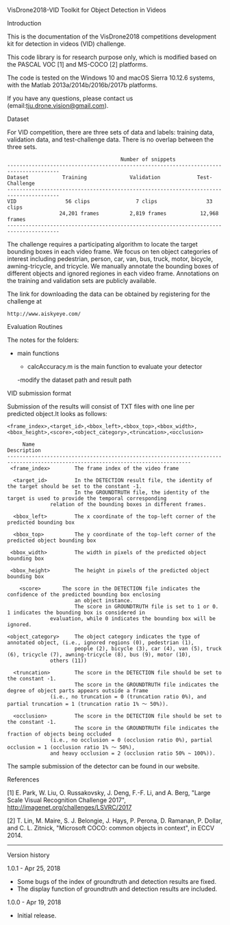 VisDrone2018-VID Toolkit for Object Detection in Videos

Introduction

This is the documentation of the VisDrone2018 competitions development kit for detection in videos (VID) challenge.

This code library is for research purpose only, which is modified based on the PASCAL VOC [1] and MS-COCO [2] platforms. 

The code is tested on the Windows 10 and macOS Sierra 10.12.6 systems, with the Matlab 2013a/2014b/2016b/2017b platforms.

If you have any questions, please contact us (email:tju.drone.vision@gmail.com).


Dataset

For VID competition, there are three sets of data and labels: training data, validation data, 
and test-challenge data. There is no overlap between the three sets. 

                                         Number of snippets
    ---------------------------------------------------------------------------------------	 
    Dataset           Training              Validation            Test-Challenge
    ---------------------------------------------------------------------------------------
    VID                56 clips               7 clips                33 clips
                     24,201 frames          2,819 frames           12,968 frames
    ---------------------------------------------------------------------------------------
    
The challenge requires a participating algorithm to locate the target bounding boxes in each video frame. We focus on ten object categories of interest including pedestrian, person, car, van, bus, truck, motor, bicycle, awning-tricycle, and tricycle. We manually annotate the bounding boxes of different objects and ignored regiones in each video frame. Annotations on the training and validation sets are publicly available.

The link for downloading the data can be obtained by registering for the challenge at

    http://www.aiskyeye.com/
 

Evaluation Routines

The notes for the folders:

* main functions

	* calcAccuracy.m is the main function to evaluate your detector
	
	-modify the dataset path and result path    
    

VID submission format

Submission of the results will consist of TXT files with one line per predicted object.It looks as follows:

    <frame_index>,<target_id>,<bbox_left>,<bbox_top>,<bbox_width>,<bbox_height>,<score>,<object_category>,<truncation>,<occlusion>

         Name	                                                    Description
    ----------------------------------------------------------------------------------------------------------------------------------
     <frame_index>	      The frame index of the video frame
   
      <target_id>	      In the DETECTION result file, the identity of the target should be set to the constant -1. 
                          In the GROUNDTRUTH file, the identity of the target is used to provide the temporal corresponding 
			      relation of the bounding boxes in different frames.
   
      <bbox_left>	      The x coordinate of the top-left corner of the predicted bounding box
   
      <bbox_top>	      The y coordinate of the top-left corner of the predicted object bounding box
   
     <bbox_width>	      The width in pixels of the predicted object bounding box
   
     <bbox_height>	      The height in pixels of the predicted object bounding box
   
        <score>	      The score in the DETECTION file indicates the confidence of the predicted bounding box enclosing 
                          an object instance.
	                      The score in GROUNDTRUTH file is set to 1 or 0. 1 indicates the bounding box is considered in 
			      evaluation, while 0 indicates the bounding box will be ignored.
	
    <object_category>     The object category indicates the type of annotated object, (i.e., ignored regions (0), pedestrian (1), 
                          people (2), bicycle (3), car (4), van (5), truck (6), tricycle (7), awning-tricycle (8), bus (9), motor (10), 
			      others (11))
   
      <truncation>	      The score in the DETECTION file should be set to the constant -1.
                          The score in the GROUNDTRUTH file indicates the degree of object parts appears outside a frame 
			      (i.e., no truncation = 0 (truncation ratio 0%), and partial truncation = 1 (truncation ratio 1% ～ 50%)).
	
      <occlusion>	      The score in the DETECTION file should be set to the constant -1.
                          The score in the GROUNDTRUTH file indicates the fraction of objects being occluded 
			      (i.e., no occlusion = 0 (occlusion ratio 0%), partial occlusion = 1 (occlusion ratio 1% ～ 50%), 
			      and heavy occlusion = 2 (occlusion ratio 50% ~ 100%)).

The sample submission of the detector can be found in our website.

References

[1] E. Park, W. Liu, O. Russakovsky, J. Deng, F.-F. Li, and A. Berg, "Large Scale Visual Recognition Challenge 2017", http://imagenet.org/challenges/LSVRC/2017

[2] T. Lin, M. Maire, S. J. Belongie, J. Hays, P. Perona, D. Ramanan, P. Dollar, and C. L. Zitnick, "Microsoft COCO: common objects in context", in ECCV 2014.

----------------------------------------------------------------------
Version history

1.0.1 - Apr 25, 2018
  - Some bugs of the index of groundtruth and detection results are fixed.
  - The display function of groundtruth and detection results are included.

1.0.0 - Apr 19, 2018
  - Initial release.
